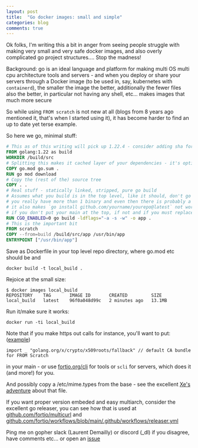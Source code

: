 ```yaml
---
layout: post
title:  "Go docker images: small and simple"
categories: blog
comments: true
---
```


Ok folks, I'm writing this a bit in anger from seeing people struggle with making very small and very safe docker images, and also overly complicated go project structures.... Stop the madness!

Background: go is an ideal language and platform for making multi OS multi cpu architecture tools and servers - and when you deploy or share your servers through a Docker image (to be used in, say, kubernetes with `containerd`), the smaller the image the better, additionally the fewer files also the better, in particular not having any shell, etc... makes images that much more secure

So while using `FROM scratch` is not new at all (blogs from 8 years ago mentioned it, that's when I started using it), it has become harder to find an up to date yet terse example.

So here we go, minimal stuff:

```Dockerfile
# This as of this writing will pick up 1.22.4 - consider adding sha for security
FROM golang:1.22 as build
WORKDIR /build/src
# Splitting this makes it cached layer of your dependencies - it's optional
COPY go.mod go.sum .
RUN go mod download
# Copy the (rest of the) source tree
COPY . .
# Real stuff - statically linked, stripped, pure go build
# Assumes what you build is in the top level, like it should, don't go and add cmd/foo/main.go until
# you really have more than 1 binary and even then there is probably a main one
# it also makes `go install github.com/yourname/yourepo@latest` not work/be longer than necessary
# if you don't put your main at the top, if not and if you must replace . (current package) by ./cmd/foo/
RUN CGO_ENABLED=0 go build -ldflags="-a -s -w" -o app .
# This is the important bit
FROM scratch
COPY --from=build /build/src/app /usr/bin/app
ENTRYPOINT ["/usr/bin/app"]
```
Save as Dockerfile in your top level repo directory, where go.mod etc should be and

```shell
docker build -t local_build .
```
Rejoice at the small size:
```
$ docker images local_build
REPOSITORY    TAG       IMAGE ID       CREATED         SIZE
local_build   latest    96f0a048d99c   2 minutes ago   13.1MB
```
Run it/make sure it works:
```
docker run -ti local_build
```

Note that if you make https out calls for instance, you'll want to put:
([example](https://github.com/fortio/cli/blob/v1.6.0/ca_bundle.go#L14))
```
import _ "golang.org/x/crypto/x509roots/fallback" // default CA bundle for FROM Scratch
```
in your main - or use [fortio.org/cli](https://pkg.go.dev/fortio.org/cli) for tools or `scli` for servers, which does it (and more!) for you.

And possibly copy a /etc/mime.types from the base - see the excellent [Xe's adventure](https://xeiaso.net/blog/2024/fixing-rss-mailcap/) about that file.


If you want proper version embeded and easy multiarch, consider the excellent go releaser, you can see how that is used at [github.com/fortio/multicurl](https://github.com/fortio/multicurl#multicurl) and [github.com/fortio/workflows/blob/main/.github/workflows/releaser.yml](https://github.com/fortio/workflows/blob/main/.github/workflows/releaser.yml)

Ping me on gopher slack (Laurent Demailly) or discord (_dl) if you disagree, have comments etc... or open an [issue](https://github.com/ldemailly/laurentsv/issues)
